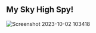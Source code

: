 My Sky High Spy!
--

![Screenshot 2023-10-02 103418](https://github.com/NicoleRose98/MySkyHigh/assets/139803986/e4885a48-e128-4831-9330-1c247bbd7897)
